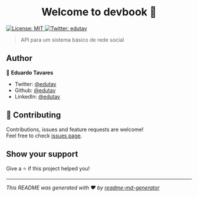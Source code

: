 <h1 align="center">Welcome to devbook 👋</h1>
<p>
  <a href="#" target="_blank">
    <img alt="License: MIT" src="https://img.shields.io/badge/License-MIT-yellow.svg" />
  </a>
  <a href="https://twitter.com/edutav" target="_blank">
    <img alt="Twitter: edutav" src="https://img.shields.io/twitter/follow/edutav.svg?style=social" />
  </a>
</p>

> API para um sistema básico de rede social

## Author

👤 **Eduardo Tavares**

* Twitter: [@edutav](https://twitter.com/edutav)
* Github: [@edutav](https://github.com/edutav)
* LinkedIn: [@edutav](https://linkedin.com/in/https:\/\/www.linkedin.com\/in\/edutav)

## 🤝 Contributing

Contributions, issues and feature requests are welcome!<br />Feel free to check [issues page](https://github.com/edutav/devbook/issues). 

## Show your support

Give a ⭐️ if this project helped you!

***
_This README was generated with ❤️ by [readme-md-generator](https://github.com/kefranabg/readme-md-generator)_
